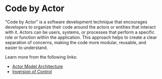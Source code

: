 # Code by Actor

"Code by Actor" is a software development technique that encourages developers to organize their code around the actors or entities that interact with it. Actors can be users, systems, or processes that perform a specific role or function within the application. This approach helps to create a clear separation of concerns, making the code more modular, reusable, and easier to understand.

Learn more from the following links:

- [Actor Model Architecture](https://awesome-architecture.com/actor-model-architecture/actor-model-architecture/)
- [Inversion of Control](https://stackoverflow.com/a/72826245)